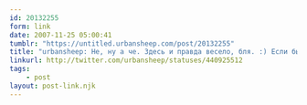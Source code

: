 ```yaml
---
id: 20132255
form: link
date: 2007-11-25 05:00:41
tumblr: "https://untitled.urbansheep.com/post/20132255"
title: "urbansheep: Не, ну а че. Здесь и правда весело, бля. :) Если бы мы не шли именно на букема, то было бы ещё веселее."
linkurl: http://twitter.com/urbansheep/statuses/440925512
tags:
    - post
layout: post-link.njk
---
```


